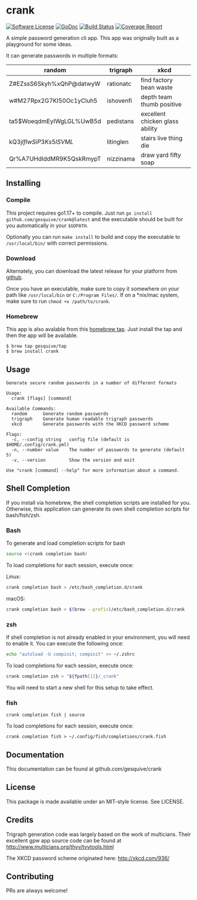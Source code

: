 # crank
[![Software License](https://img.shields.io/badge/License-MIT-orange.svg?style=flat-square)](https://github.com/gesquive/crank/blob/master/LICENSE)
[![GoDoc](https://img.shields.io/badge/godoc-reference-blue.svg?style=flat-square)](https://pkg.go.dev/github.com/gesquive/crank)
[![Build Status](https://img.shields.io/circleci/build/github/gesquive/crank?style=flat-square)](https://circleci.com/gh/gesquive/crank)
[![Coverage Report](https://img.shields.io/codecov/c/gh/gesquive/crank?style=flat-square)](https://codecov.io/gh/gesquive/crank)

A simple password generation cli app. This app was originally built as a playground for some ideas.

It can generate passwords in multiple formats:

| random                   | trigraph  | xkcd                            |
|--------------------------|-----------|---------------------------------|
| Z#EZssS6Skyh%xQhP@datwyW | rationatc | find factory bean waste         |
| w#M27Rpx2G7KI50Oc1yCluh5 | ishovenfi | depth team thumb positive       |
| ta5$WoeqdmEyIWgLGL%UwB5d | pedistans | excellent chicken glass ability |
| kQ3j$lfIwSiP3Ks5lSVML%Y$ | litinglen | stairs live thing die           |
| Qr%A7UHdIddMR9K5QskRmypT | nizzinama | draw yard fifty soap            |


## Installing

### Compile
This project requires go1.17+ to compile. Just run `go install github.com/gesquive/crank@latest` and the executable should be built for you automatically in your `$GOPATH`.

Optionally you can run `make install` to build and copy the executable to `/usr/local/bin/` with correct permissions.

### Download
Alternately, you can download the latest release for your platform from [github](https://github.com/gesquive/crank/releases/latest).

Once you have an executable, make sure to copy it somewhere on your path like `/usr/local/bin` or `C:/Program Files/`.
If on a \*nix/mac system, make sure to run `chmod +x /path/to/crank`.

### Homebrew
This app is also avalable from this [homebrew tap](https://github.com/gesquive/homebrew-tap). Just install the tap and then the app will be available.
```shell
$ brew tap gesquive/tap
$ brew install crank
```

## Usage
```console
Generate secure random passwords in a number of different formats

Usage:
  crank [flags] [command]

Available Commands:
  random      Generate random passwords
  trigraph    Generate human readable trigraph passwords
  xkcd        Generate passwords with the XKCD password scheme

Flags:
  -c, --config string   config file (default is $HOME/.config/crank.yml)
  -n, --number value    The number of passwords to generate (default 5)
  -v, --version         Show the version and exit

Use "crank [command] --help" for more information about a command.
```

## Shell Completion
If you install via homebrew, the shell completion scripts are installed for you. Otherwise, this application can generate its own shell completion scripts for bash/fish/zsh.

### Bash
To generate and load completion scripts for bash
```bash
source <(crank completion bash)
```

To load completions for each session, execute once:

Linux:
```bash
crank completion bash > /etc/bash_completion.d/crank
```
macOS:
```bash
crank completion bash > $(brew --prefix)/etc/bash_completion.d/crank
```

### zsh
If shell completion is not already enabled in your environment, you will need to enable it. You can execute the following once:

```zsh
echo "autoload -U compinit; compinit" >> ~/.zshrc
```

To load completions for each session, execute once:
```zsh
crank completion zsh > "${fpath[1]}/_crank"
```

You will need to start a new shell for this setup to take effect.

### fish
```shell
crank completion fish | source
```

To load completions for each session, execute once:
```shell
crank completion fish > ~/.config/fish/completions/crank.fish
```

## Documentation

This documentation can be found at github.com/gesquive/crank

## License

This package is made available under an MIT-style license. See LICENSE.

## Credits

Trigraph generation code was largely based on the work of multicians. Their excellent gpw app source code can be found at
http://www.multicians.org/thvv/tvvtools.html

The XKCD password scheme originated here: http://xkcd.com/936/

## Contributing

PRs are always welcome!
